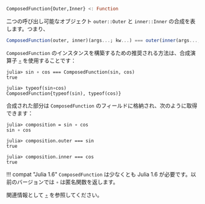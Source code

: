 ```julia
ComposedFunction{Outer,Inner} <: Function
```

二つの呼び出し可能なオブジェクト `outer::Outer` と `inner::Inner` の合成を表します。つまり、

```julia
ComposedFunction(outer, inner)(args...; kw...) === outer(inner(args...; kw...))
```

`ComposedFunction` のインスタンスを構築するための推奨される方法は、合成演算子 [`∘`](@ref) を使用することです：

```jldoctest
julia> sin ∘ cos === ComposedFunction(sin, cos)
true

julia> typeof(sin∘cos)
ComposedFunction{typeof(sin), typeof(cos)}
```

合成された部分は `ComposedFunction` のフィールドに格納され、次のように取得できます：

```jldoctest
julia> composition = sin ∘ cos
sin ∘ cos

julia> composition.outer === sin
true

julia> composition.inner === cos
true
```

!!! compat "Julia 1.6"
    `ComposedFunction` は少なくとも Julia 1.6 が必要です。以前のバージョンでは `∘` は匿名関数を返します。


関連情報として [`∘`](@ref) を参照してください。

